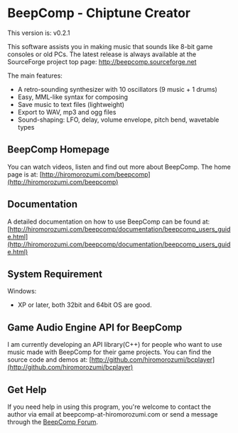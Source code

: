 BeepComp - Chiptune Creator
===========================

This version is: v0.2.1

This software assists you in making music that sounds like 8-bit game consoles or old PCs.
The latest release is always available at the SourceForge project top page:
http://beepcomp.sourceforge.net

The main features:
- A retro-sounding synthesizer with 10 oscillators (9 music + 1 drums)
- Easy, MML-like syntax for composing
- Save music to text files (lightweight)
- Export to WAV, mp3 and ogg files
- Sound-shaping: LFO, delay, volume envelope, pitch bend, wavetable types

BeepComp Homepage
-----------------

You can watch videos, listen and find out more about BeepComp. The home page is at:
[http://hiromorozumi.com/beepcomp](http://hiromorozumi.com/beepcomp)

Documentation
-------------

A detailed documentation on how to use BeepComp can be found at:
[http://hiromorozumi.com/beepcomp/documentation/beepcomp_users_guide.html](http://hiromorozumi.com/beepcomp/documentation/beepcomp_users_guide.html)

System Requirement
------------------

Windows:
- XP or later, both 32bit and 64bit OS are good.

Game Audio Engine API for BeepComp
----------------------------------

I am currently developing an API library(C++) for people who want to use music made with BeepComp for their game projects. You can find the source code and demos at:
[http://github.com/hiromorozumi/bcplayer](http://github.com/hiromorozumi/bcplayer)

Get Help
--------

If you need help in using this program, you're welcome to contact the author via email at beepcomp-at-hiromorozumi.com or send a message through the [BeepComp Forum](http://beepcomp.freeforums.net/).